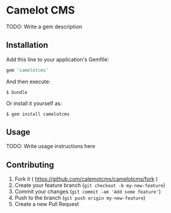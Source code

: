# Camelot CMS

TODO: Write a gem description

## Installation

Add this line to your application's Gemfile:

```ruby
gem 'camelotcms'
```

And then execute:

    $ bundle

Or install it yourself as:

    $ gem install camelotcms

## Usage

TODO: Write usage instructions here

## Contributing

1. Fork it ( https://github.com/calemotcms/camelotcms/fork )
2. Create your feature branch (`git checkout -b my-new-feature`)
3. Commit your changes (`git commit -am 'Add some feature'`)
4. Push to the branch (`git push origin my-new-feature`)
5. Create a new Pull Request
